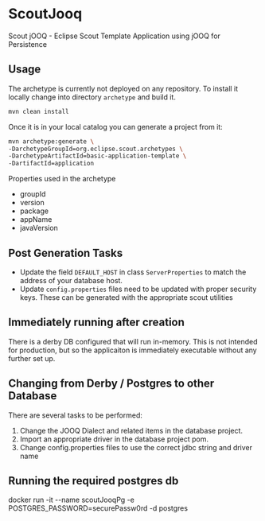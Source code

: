 # ScoutJooq
Scout jOOQ - Eclipse Scout Template Application using jOOQ for Persistence

## Usage

The archetype is currently not deployed on any repository. To install it locally change into directory ```archetype``` and build it. 

```bash
mvn clean install

```

Once it is in your local catalog you can generate a project from it:

```bash
mvn archetype:generate \
-DarchetypeGroupId=org.eclipse.scout.archetypes \
-DarchetypeArtifactId=basic-application-template \
-DartifactId=application
```

Properties used in the archetype

* groupId
* version
* package
* appName
* javaVersion

## Post Generation Tasks

* Update the field ```DEFAULT_HOST``` in class ```ServerProperties``` to match the address of your database host.
* Update ```config.properties``` files need to be updated with proper security keys. These can be generated with the appropriate scout utilities

## Immediately running after creation

There is a derby DB configured that will run in-memory. This is not intended for production, but so the applicaiton is immediately executable without any further set up.

## Changing from Derby / Postgres to other Database

There are several tasks to be performed:

1. Change the JOOQ Dialect and related items in the database project.
2. Import an appropriate driver in the database project pom.
3. Change config.properties files to use the correct jdbc string and driver name



## Running the required postgres db

docker run -it --name scoutJooqPg -e POSTGRES_PASSWORD=securePassw0rd -d postgres